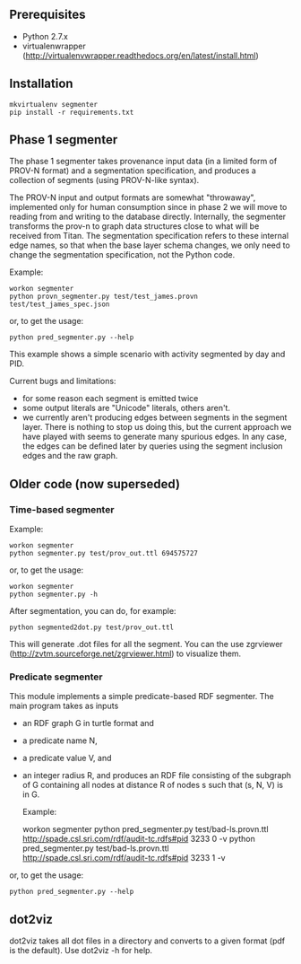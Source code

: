 ## Prerequisites 

- Python 2.7.x
- virtualenwrapper (http://virtualenvwrapper.readthedocs.org/en/latest/install.html)

## Installation 

    mkvirtualenv segmenter
    pip install -r requirements.txt

## Phase 1 segmenter

The phase 1 segmenter takes provenance input data (in a limited form
of PROV-N format) and a segmentation specification, and produces a collection
of segments (using PROV-N-like syntax).

The PROV-N input and output formats are somewhat "throwaway",
implemented only for human consumption since in phase 2 we will move
to reading from and writing to the database directly.  Internally, the
segmenter transforms the prov-n to graph data structures close to what
will be received from Titan.  The segmentation specification refers to
these internal edge names, so that when the base layer schema changes, we
only need to change the segmentation specification, not the Python
code.

Example:

    workon segmenter
    python provn_segmenter.py test/test_james.provn test/test_james_spec.json
	
or, to get the usage:

    python pred_segmenter.py --help

This example shows a simple scenario with activity segmented by day and PID.

Current bugs and limitations:

- for some reason each segment is emitted twice
- some output literals are "Unicode" literals, others aren't.
- we currently aren't producing edges between segments in the segment layer.
  There is nothing to stop us doing this, but the current approach we have
  played with seems to generate many spurious edges.  In any case, the edges
  can be defined later by queries using the segment inclusion edges and the raw graph.


## Older code (now superseded)


### Time-based segmenter

Example:

    workon segmenter
    python segmenter.py test/prov_out.ttl 694575727

or, to get the usage:

    workon segmenter
    python segmenter.py -h

After segmentation, you can do, for example:

    python segmented2dot.py test/prov_out.ttl

This will generate .dot files for all the segment.
You can the use zgrviewer (http://zvtm.sourceforge.net/zgrviewer.html)
to visualize them.

### Predicate segmenter

This module implements a simple predicate-based RDF segmenter.
The main program takes as inputs
- an RDF graph G in turtle format and
- a predicate name N,
- a predicate value V, and
- an integer radius R,
and produces an RDF file consisting of 
the subgraph of G containing all nodes at distance
R of nodes s such that (s, N, V) is in G.
    
	Example:
	
    workon segmenter
    python pred_segmenter.py test/bad-ls.provn.ttl  http://spade.csl.sri.com/rdf/audit-tc.rdfs#pid 3233 0 -v
    python pred_segmenter.py test/bad-ls.provn.ttl  http://spade.csl.sri.com/rdf/audit-tc.rdfs#pid 3233 1 -v

or, to get the usage:

    python pred_segmenter.py --help


## dot2viz 

dot2viz takes all dot files in a directory and converts to a given
format (pdf is the default). Use dot2viz -h for help.

